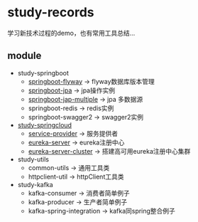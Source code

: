 # study-records

学习新技术过程的demo，也有常用工具总结...

## module

* study-springboot
    * [springboot-flyway](study-springboot/springboot-flyway/README.md) -> flyway数据库版本管理
    * [springboot-jpa](study-springboot/springboot-jpa/READMD.md) -> jpa操作实例
    * [springboot-jap-multiple](study-springboot/springboot-jpa-multiple/README.md) -> jpa 多数据源
    * springboot-redis -> redis实例
    * springboot-swagger2 -> swagger2实例
* [study-springcloud](study-springcloud/README.md)
    * [service-provider](study-springcloud/service-provider/README.md) -> 服务提供者
    * [eureka-server](study-springcloud/eureka-server/README.md) -> eureka注册中心
    * [eureka-server-cluster](study-springcloud/eureka-server-cluster/README.md) -> 搭建高可用eureka注册中心集群
* study-utils 
    * common-utils -> 通用工具类
    * httpclient-util -> httpClient工具类
* study-kafka
    * kafka-consumer -> 消费者简单例子
    * kafka-producer -> 生产者简单例子
    * kafka-spring-integration -> kafka同spring整合例子

